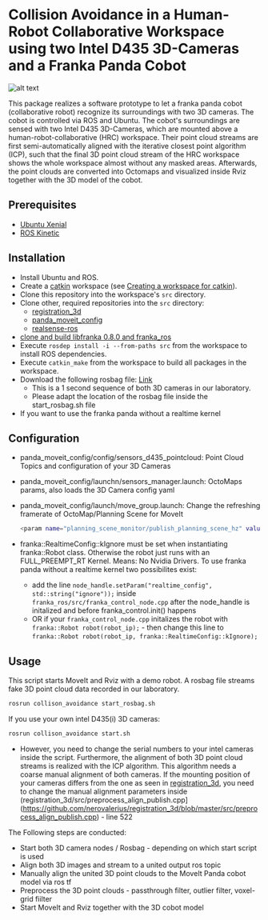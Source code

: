 # Collision Avoidance in a Human-Robot Collaborative Workspace using two Intel D435 3D-Cameras and a Franka Panda Cobot
![alt text](https://raw.githubusercontent.com/nerovalerius/collision_avoidance/master/images/full_desk.jpg)

This package realizes a software prototype to let a franka panda cobot (collaborative robot) recognize its surroundings with two 3D cameras.
The cobot is controlled via ROS and Ubuntu.
The cobot's surroundings are sensed with two Intel D435 3D-Cameras, which are mounted above a human-robot-collaborative (HRC) workspace.
Their point cloud streams are first semi-automatically aligned with the iterative closest point algorithm (ICP),
such that the final 3D point cloud stream of the HRC workspace shows the whole workspace almost without any masked areas.
Afterwards, the point clouds are converted into Octomaps and visualized inside Rviz together with the 3D model of the cobot.

## Prerequisites
- [Ubuntu Xenial](http://releases.ubuntu.com/16.04/)
- [ROS Kinetic](http://wiki.ros.org/kinetic)

## Installation
- Install Ubuntu and ROS.
- Create a [catkin](http://wiki.ros.org/catkin) workspace (see [Creating a workspace for catkin](http://wiki.ros.org/catkin/Tutorials/create_a_workspace)).
- Clone this repository into the workspace's `src` directory.
- Clone other, required repositories into the `src` directory:
    - [registration_3d](https://github.com/nerovalerius/registration_3d.git)
    - [panda_moveit_config](https://github.com/nerovalerius/panda_moveit_config.git)
    - [realsense-ros](https://github.com/IntelRealSense/realsense-ros.git)
- [clone and build libfranka 0.8.0 and franka_ros ](https://frankaemika.github.io/docs/installation_linux.html#building-from-source)
- Execute `rosdep install -i --from-paths src` from the workspace to install ROS dependencies.
- Execute `catkin_make` from the workspace to build all packages in the workspace.
- Download the following rosbag file: [Link](https://drive.google.com/file/d/1eIEW_tNSs0p7Sgny7x9dS-HAtSRvAcDm/view?usp=sharing)
    - This is a 1 second sequence of both 3D cameras in our laboratory.
    - Please adapt the location of the rosbag file inside the start_rosbag.sh file
- If you want to use the franka panda without a realtime kernel


## Configuration
- panda_moveit_config/config/sensors_d435_pointcloud: Point Cloud Topics and configuration of your 3D Cameras
- panda_moveit_config/launchn/sensors_manager.launch: OctoMaps params, also loads the 3D Camera config yaml
- panda_moveit_config/launch/move_group.launch: Change the refreshing framerate of OctoMap/Planning Scene for MoveIt
    ```sh
    <param name="planning_scene_monitor/publish_planning_scene_hz" value="30.0" />
    ```

- franka::RealtimeConfig::kIgnore must be set when instantiating franka::Robot class.
    Otherwise the robot just runs with an FULL_PREEMPT_RT Kernel. Means: No Nvidia Drivers.
    To use franka panda without a realtime kernel two possibilites exist:
    - add the line `node_handle.setParam("realtime_config", std::string("ignore"));` inside `franka_ros/src/franka_control_node.cpp` after the node_handle is initalized and before franka_control.init() happens
    - OR if your `franka_control_node.cpp` initalizes the robot with `franka::Robot robot(robot_ip);` - then change this line to `franka::Robot robot(robot_ip, franka::RealtimeConfig::kIgnore);`

## Usage
This script starts MoveIt and Rviz with a demo robot. A rosbag file streams fake 3D point cloud data recorded in our laboratory.
```sh
rosrun collison_avoidance start_rosbag.sh
```

If you use your own intel D435(i) 3D cameras:
```sh
rosrun collison_avoidance start.sh
```
-   However, you need to change the serial numbers to your intel cameras inside the script. 
    Furthermore, the alignment of both 3D point cloud streams is realized with the ICP algorithm. 
    This algorithm needs a coarse manual alignment of both cameras. 
    If the mounting position of your cameras differs from the one as seen in [registration_3d](https://github.com/nerovalerius/registration_3d.git),
    you need to change the manual alignment parameters inside (registration_3d/src/preprocess_align_publish.cpp](https://github.com/nerovalerius/registration_3d/blob/master/src/preprocess_align_publish.cpp) - line 522


The Following steps are conducted:
- Start both 3D camera nodes / Rosbag - depending on which start script is used
- Align both 3D images and stream to a united output ros topic
- Manually align the united 3D point clouds to the MoveIt Panda cobot model via ros tf
- Preprocess the 3D point clouds - passthrough filter, outlier filter, voxel-grid fiilter
- Start MoveIt and Rviz together with the 3D cobot model


